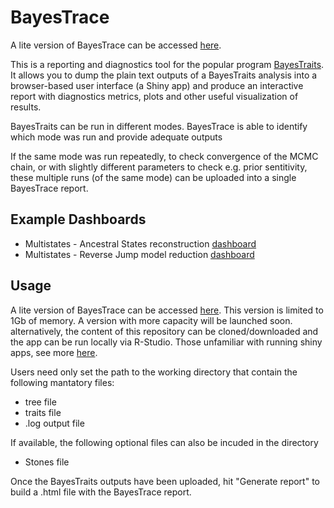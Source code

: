 # BayesTrace

A lite version of BayesTrace can be accessed [here](https://hcliedtke.shinyapps.io/BayesTrace/). 

This is a reporting and diagnostics tool for the popular program [BayesTraits](http://www.evolution.reading.ac.uk/BayesTraitsV4.1.2/BayesTraitsV4.1.2.html). It allows you to dump the plain text outputs of a BayesTraits analysis into a browser-based user interface (a Shiny app) and produce an interactive report with diagnostics metrics, plots and other useful visualization of results.  

BayesTraits can be run in different modes. BayesTrace is able to identify which mode was run and provide adequate outputs

If the same mode was run repeatedly, to check convergence of the MCMC chain, or with slightly different parameters to check e.g. prior sentitivity, these multiple runs (of the same mode) can be uploaded into a single BayesTrace report.

## Example Dashboards

* Multistates - Ancestral States reconstruction [dashboard](./bayestrace_flex/examples/Artiodactyl_multistates_fossilised/bayestrace_flex_fossilised.html)
* Multistates - Reverse Jump model reduction [dashboard](./bayestrace_flex/examples/Artiodactyl_reduction/bayestrace_flex_reduction.html)

## Usage

A lite version of BayesTrace can be accessed [here](https://hcliedtke.shinyapps.io/BayesTrace/). This version is limited to 1Gb of memory. A version with more capacity will be launched soon. alternatively, the content of this repository can be cloned/downloaded and the app can be run locally via R-Studio. Those unfamiliar with running shiny apps, see more [here](https://www.r-bloggers.com/2021/04/run-shiny-apps-locally/).

Users need only set the path to the working directory that contain the following mantatory files:

* tree file
* traits file
* .log output file

If available, the following optional files can also be incuded in the directory

* Stones file

Once the BayesTraits outputs have been uploaded, hit "Generate report" to build a .html file with the BayesTrace report.  
